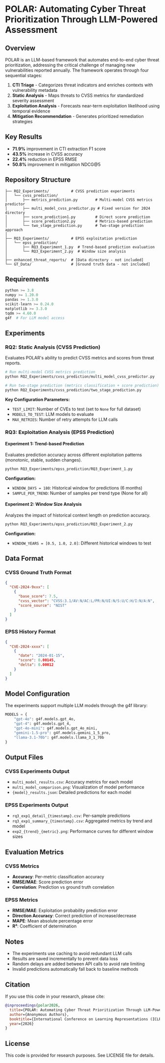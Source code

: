 # POLAR: Automating Cyber Threat Prioritization Through LLM-Powered Assessment


## Overview

POLAR is an LLM-based framework that automates end-to-end cyber threat prioritization, addressing the critical challenge of managing new vulnerabilities reported annually. The framework operates through four sequential stages:

1. **CTI Triage** - Categorizes threat indicators and enriches contexts with vulnerability metadata
2. **Static Analysis** - Maps threats to CVSS metrics for standardized severity assessment  
3. **Exploitation Analysis** - Forecasts near-term exploitation likelihood using temporal evidence
4. **Mitigation Recommendation** - Generates prioritized remediation strategies

## Key Results

- **71.9%** improvement in CTI extraction F1 score
- **43.5%** increase in CVSS accuracy
- **22.4%** reduction in EPSS RMSE
- **50.8%** improvement in mitigation NDCG@5

## Repository Structure

```
├── RQ2_Experiments/          # CVSS prediction experiments
│   └── cvss_prediction/
│       ├── metrics_prediction.py        # Multi-model CVSS metrics predictor
│       ├── multi_model_cvss_predictor.py # Fixed version for 2024 directory
│       ├── score_prediction1.py         # Direct score prediction
│       ├── score_prediction2.py         # Metrics-based prediction
│       └── two_stage_prediction.py      # Two-stage prediction approach
│
├── RQ3_Experiments/          # EPSS exploitation prediction
│   └── epss_prediction/
│       ├── RQ3_Experiment_1.py  # Trend-based prediction evaluation
│       └── RQ3_Experiment_2.py  # Window size analysis
│
├── enhanced_threat_reports/  # [Data directory - not included]
└── GT_Data/                  # [Ground truth data - not included]
```

## Requirements

```python
python >= 3.8
numpy >= 1.20.0
pandas >= 1.3.0
scikit-learn >= 0.24.0
matplotlib >= 3.3.0
tqdm >= 4.60.0
g4f  # For LLM model access
```

## Experiments

### RQ2: Static Analysis (CVSS Prediction)

Evaluates POLAR's ability to predict CVSS metrics and scores from threat reports.

```bash
# Run multi-model CVSS metrics prediction
python RQ2_Experiments/cvss_prediction/multi_model_cvss_predictor.py

# Run two-stage prediction (metrics classification + score prediction)
python RQ2_Experiments/cvss_prediction/two_stage_prediction.py
```

**Key Configuration Parameters:**
- `TEST_LIMIT`: Number of CVEs to test (set to `None` for full dataset)
- `MODELS_TO_TEST`: LLM models to evaluate
- `MAX_RETRIES`: Number of retry attempts for LLM calls

### RQ3: Exploitation Analysis (EPSS Prediction)

#### Experiment 1: Trend-based Prediction
Evaluates prediction accuracy across different exploitation patterns (monotonic, stable, sudden changes).

```bash
python RQ3_Experiments/epss_prediction/RQ3_Experiment_1.py
```

**Configuration:**
- `WINDOW_DAYS = 180`: Historical window for predictions (6 months)
- `SAMPLE_PER_TREND`: Number of samples per trend type (None for all)

#### Experiment 2: Window Size Analysis
Analyzes the impact of historical context length on prediction accuracy.

```bash
python RQ3_Experiments/epss_prediction/RQ3_Experiment_2.py
```

**Configuration:**
- `WINDOW_YEARS = [0.5, 1.0, 2.0]`: Different historical windows to test

## Data Format

### CVSS Ground Truth Format
```json
{
  "CVE-2024-9xxx": [
    {
      "base_score": 7.5,
      "cvss_vector": "CVSS:3.1/AV:N/AC:L/PR:N/UI:N/S:U/C:H/I:N/A:N",
      "score_source": "NIST"
    }
  ]
}
```

### EPSS History Format
```json
{
  "CVE-2024-xxxx": [
    {
      "date": "2024-01-15",
      "score": 0.00145,
      "delta": 0.00012
    }
  ]
}
```

## Model Configuration

The experiments support multiple LLM models through the g4f library:

```python
MODELS = {
    "gpt-4o": g4f.models.gpt_4o,
    "gpt-4": g4f.models.gpt_4,
    "gpt-4o-mini": g4f.models.gpt_4o_mini,
    "gemini-1.5-pro": g4f.models.gemini_1_5_pro,
    "llama-3.1-70b": g4f.models.llama_3_1_70b
}
```

## Output Files

### CVSS Experiments Output
- `multi_model_results.csv`: Accuracy metrics for each model
- `multi_model_comparison.png`: Visualization of model performance
- `{model}_results.json`: Detailed predictions for each model

### EPSS Experiments Output
- `rq3_exp1_detail_{timestamp}.csv`: Per-sample predictions
- `rq3_exp1_summary_{timestamp}.csv`: Aggregated metrics by trend and model
- `exp2_{trend}_{metric}.png`: Performance curves for different window sizes

## Evaluation Metrics

### CVSS Metrics
- **Accuracy**: Per-metric classification accuracy
- **RMSE/MAE**: Score prediction error
- **Correlation**: Prediction vs ground truth correlation

### EPSS Metrics  
- **RMSE/MAE**: Exploitation probability prediction error
- **Direction Accuracy**: Correct prediction of increase/decrease
- **MAPE**: Mean absolute percentage error
- **R²**: Coefficient of determination

## Notes

- The experiments use caching to avoid redundant LLM calls
- Results are saved incrementally to prevent data loss
- Random delays are added between API calls to avoid rate limiting
- Invalid predictions automatically fall back to baseline methods

## Citation

If you use this code in your research, please cite:

```bibtex
@inproceedings{polar2026,
  title={POLAR: Automating Cyber Threat Prioritization Through LLM-Powered Assessment},
  author={Anonymous Authors},
  booktitle={International Conference on Learning Representations (ICLR)},
  year={2026}
}
```

## License

This code is provided for research purposes. See LICENSE file for details.
